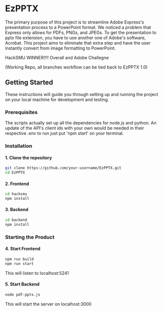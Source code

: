 # EzPPTX

The primary purpose of this project is to streamline Adobe Express's presentation process to a PowerPoint format. We noticed a problem that Express only allows for PDFs, PNGs, and JPEGs. To get the presentation to pptx file extension, you have to use another one of Adobe's software, Acrobat. This project aims to eliminate that extra step and have the user instantly convert from image formatting to PowerPoint.

HackSMU WINNER!!!!
Overall and Adobe Challegne

(Working Repo, all branches workflow can be tied back to EzPPTX 1.0)

## Getting Started

These instructions will guide you through setting up and running the project on your local machine for development and testing.

### Prerequisites

The scripts actually set up all the dependencies for node.js and python. An update of the API's client ids with your own would be needed in their respective .env
to run just put 'npm start' on your terminal.

### Installation

#### 1. Clone the repository

```bash
git clone https://github.com/your-username/EzPPTX.git
cd EzPPTX
```

#### 2. Frontend
```bash
cd hacksmu
npm install
```

#### 3. Backend
```bash
cd backend
npm install
```

### Starting the Product

#### 4. Start Frontend
```bash
npm run build
npm run start
```

This will listen to localhost:5241

#### 5. Start Backend
```bash
node pdf-pptx.js
```

This will start the server on localhost:3000
